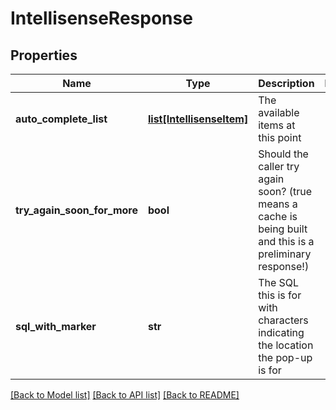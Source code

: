# IntellisenseResponse


## Properties
Name | Type | Description | Notes
------------ | ------------- | ------------- | -------------
**auto_complete_list** | [**list[IntellisenseItem]**](IntellisenseItem.md) | The available items at this point | 
**try_again_soon_for_more** | **bool** | Should the caller try again soon? (true means a cache is being built and this is a preliminary response!) | 
**sql_with_marker** | **str** | The SQL this is for with characters indicating the location the pop-up is for | 

[[Back to Model list]](../README.md#documentation-for-models) [[Back to API list]](../README.md#documentation-for-api-endpoints) [[Back to README]](../README.md)


